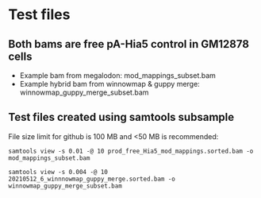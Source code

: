 # Test files
## Both bams are free pA-Hia5 control in GM12878 cells
- Example bam from megalodon: mod_mappings_subset.bam
- Example hybrid bam from winnowmap & guppy merge: winnowmap_guppy_merge_subset.bam


## Test files created using samtools subsample
File size limit for github is 100 MB and <50 MB is recommended:
```
samtools view -s 0.01 -@ 10 prod_free_Hia5_mod_mappings.sorted.bam -o mod_mappings_subset.bam

samtools view -s 0.004 -@ 10 20210512_6_winnnowmap_guppy_merge.sorted.bam -o winnowmap_guppy_merge_subset.bam
```